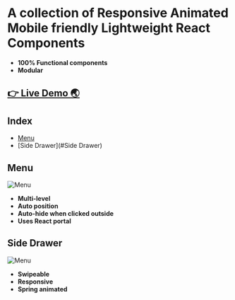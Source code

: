 # A collection of Responsive Animated Mobile friendly Lightweight React Components

- **100% Functional components**
- **Modular**

## [👉 Live Demo 🌏](https://react-components-by-ruvkr.web.app/)

## Index

- [Menu](#Menu)
- [Side Drawer](#Side Drawer)

## Menu

![Menu](./gifs/MenuComponent.gif)

- **Multi-level**
- **Auto position**
- **Auto-hide when clicked outside**
- **Uses React portal**

## Side Drawer

![Menu](./gifs/SideDrawer.gif)

- **Swipeable**
- **Responsive**
- **Spring animated**